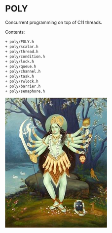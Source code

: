 # POLY

Concurrent programming on top of C11 threads.

Contents:

    + poly/POLY.h
    + poly/scalar.h
    + poly/thread.h
    + poly/condition.h
    + poly/lock.h
    + poly/queue.h
    + poly/channel.h
    + poly/task.h
    + poly/rwlock.h
    + poly/barrier.h
    + poly/semaphore.h

![Tara Goddess](assets/tara.jpg)
